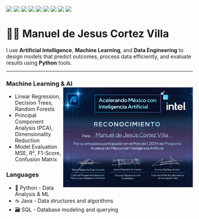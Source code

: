 <p align="left">
  <img src="https://img.shields.io/badge/Python-1f1f1f?logo=python&logoColor=white" />
  <img src="https://img.shields.io/badge/scikit--learn-1f1f1f?logo=scikitlearn&logoColor=white" />
  <img src="https://img.shields.io/badge/Numpy-1f1f1f?logo=numpy&logoColor=white" />
  <img src="https://img.shields.io/badge/Pandas-1f1f1f?logo=pandas&logoColor=white" />
  <img src="https://img.shields.io/badge/JetBrains-1f1f1f?logo=jetbrains&logoColor=white" />
  <img src="https://img.shields.io/badge/VS%20Code%20Insiders-1f1f1f?logo=visual-studio-code&logoColor=white" />
  <img src="https://img.shields.io/badge/DataGrip-1f1f1f?logo=datagrip&logoColor=white" />
  <img src="https://img.shields.io/badge/Git-1f1f1f?logo=git&logoColor=white" />
  <img src="https://img.shields.io/badge/GitHub-1f1f1f?logo=github&logoColor=white" />
</p>

# 👨‍💻 Manuel de Jesus Cortez Villa

I use **Artificial Intelligence**, **Machine Learning**, and **Data Engineering** to design models that predict outcomes, process data efficiently, and evaluate results using **Python** tools.

---

### **Machine Learning & AI** <img src="intel.png" alt="Skills" width="350" align="right" />

- Linear Regression, Decision Trees, Random Forests
- Principal Component Analysis (PCA), Dimensionality Reduction
- Model Evaluation MSE, R², F1-Score, Confusion Matrix

### **Languages**
- 🐍 Python - Data Analysis & ML
- ☕ Java - Data structures and algorithms
- 🗃️ SQL - Database modeling and querying
